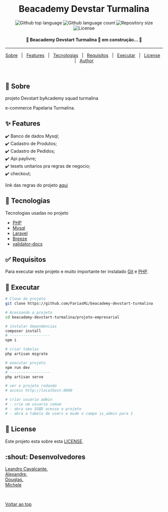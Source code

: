 <div align="center" id="top"> 
  <!-- <img src="./.github/app.gif" alt="Beacademy Devstar Turmalina" /> -->

  &#xa0;

  <!-- <a href="https://beacademydevstarturmalina.netlify.app">Demo</a> -->
</div>

<h1 align="center">Beacademy Devstar Turmalina</h1>

<p align="center">
  <img alt="Github top language" src="https://img.shields.io/github/languages/top/FariasMi/beacademy-devstar-turmalina?color=56BEB8">

  <img alt="Github language count" src="https://img.shields.io/github/languages/count/FariasMi/beacademy-devstar-turmalina?color=56BEB8">

  <img alt="Repository size" src="https://img.shields.io/github/repo-size/FariasMi/beacademy-devstar-turmalina?color=56BEB8">

  <img alt="License" src="https://img.shields.io/github/license/FariasMi/beacademy-devstar-turmalina?color=56BEB8">

  <!-- <img alt="Github issues" src="https://img.shields.io/github/issues/FariasMi/beacademy-devstar-turmalina?color=56BEB8" /> -->

  <!-- <img alt="Github forks" src="https://img.shields.io/github/forks/FariasMi/beacademy-devstar-turmalina?color=56BEB8" /> -->

  <!-- <img alt="Github stars" src="https://img.shields.io/github/stars/FariasMi/beacademy-devstar-turmalina?color=56BEB8" /> -->
</p>

<!-- Status -->

<h4 align="center"> 
	🚧  Beacademy Devstart Turmalina 🚀 em construção...  🚧
</h4> 

<hr>

<p align="center">
  <a href="#dart-sobre">Sobre</a> &#xa0; | &#xa0; 
  <a href="#sparkles-features">Features</a> &#xa0; | &#xa0;
  <a href="#rocket-tecnologias">Tecnologias</a> &#xa0; | &#xa0;
  <a href="#white_check_mark-requisitos">Requisitos</a> &#xa0; | &#xa0;
  <a href="#checkered_flag-executar">Executar</a> &#xa0; | &#xa0;
  <a href="#memo-license">License</a> &#xa0; | &#xa0;
  <a href="#shout-desenvolvedores" target="_blank">Author</a>
</p>

<br>

## :dart: Sobre ##

projeto Devstart byAcademy  squad turmalina

e-commerce Papelaria Turmalina.

## :sparkles: Features ##

:heavy_check_mark: Banco de dados Mysql;\
:heavy_check_mark: Cadastro de Produtos;\
:heavy_check_mark: Cadastro de Pedidos;\
:heavy_check_mark: Api paylivre;\
:heavy_check_mark: tesets unitarios pra regras de negocio;\
:heavy_check_mark: checkout;

link das regras do projeto [aqui](./check-list.md)

## :rocket: Tecnologias ##

Tecnologias usadas no projeto

- [PHP](https://www.php.net/)
- [Mysql](https://www.mysql.com/)
- [Laravel](https://laravel.com/)
- [Breeze](https://github.com/laravel/breeze)
- [validator-docs](https://github.com/geekcom/validator-docs)

## :white_check_mark: Requisitos ##

Para executar este projeto e muito importante ter instalado [Git](https://git-scm.com) e [PHP](https://www.php.net/).

## :checkered_flag: Executar ##

```bash
# Clone do projeto
git clone https://github.com/FariasMi/beacademy-devstart-turmalina

# Acessando o projeto
cd beacademy-devstart-turmalina/projeto-empresarial

# instalar dependencias
composer install
# ------------------
npm i

# criar tabelas
php artisan migrate

# executar projeto
npm run dev
# ------------------
php artisan serve

# ver o projeto rodando
# access http://localhost:8000

# criar usuario admin
# - crie um usuario comum
# - abra seu SGBD acesse o projeto 
# - abra a tabela de users e mude o campo is_admin para 1

```

## :memo: License ##

Este projeto esta sobre esta [LICENSE](LICENSE.md).

## :shout: Desenvolvedores ##
[Leandro Cavalcante,](https://github.com/LeoScripts) <br>
[Alexandre,](https://github.com/Alexandre-A11) <br>
[Douglas,](https://github.com/) <br>
[Michele](https://github.com/)

&#xa0;

<a href="#top">Voltar ao top</a>

